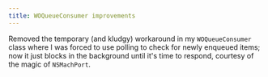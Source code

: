 ```yaml
---
title: WOQueueConsumer improvements
---
```


Removed the temporary (and kludgy) workaround in my `WOQueueConsumer` class where I was forced to use polling to check for newly enqueued items; now it just blocks in the background until it's time to respond, courtesy of the magic of `NSMachPort`.
